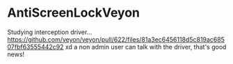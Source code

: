 # AntiScreenLockVeyon
Studying interception driver...
https://github.com/veyon/veyon/pull/622/files/81a3ec6456118d5c819ac68507fbf63555442c92 xd 
a non admin user can talk with the driver, that's good news!
